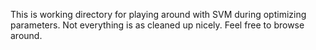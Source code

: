 This is working directory for playing around with SVM during optimizing 
parameters. Not everything is as cleaned up nicely. Feel free to browse 
around.

